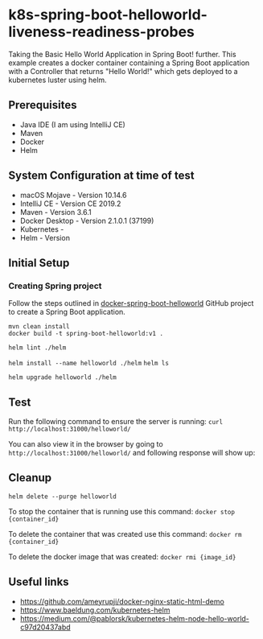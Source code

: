 # k8s-spring-boot-helloworld-liveness-readiness-probes

Taking the Basic Hello World Application in Spring Boot! further. This example creates a docker container containing a Spring Boot application with a Controller that returns "Hello World!" which gets deployed to a kubernetes luster using helm.


## Prerequisites

- Java IDE (I am using IntelliJ CE)
- Maven
- Docker
- Helm


## System Configuration at time of test

- macOS Mojave - Version 10.14.6
- IntelliJ CE - Version CE 2019.2
- Maven - Version 3.6.1
- Docker Desktop - Version 2.1.0.1 (37199)
- Kubernetes - 
- Helm - Version 

## Initial Setup

### Creating Spring project

Follow the steps outlined in [docker-spring-boot-helloworld](https://github.com/ameyrupji/docker-spring-boot-helloworld) GitHub project to create a Spring Boot application.

```
mvn clean install
docker build -t spring-boot-helloworld:v1 .
```

`helm lint ./helm`

`helm install --name helloworld ./helm`
`helm ls`

`helm upgrade helloworld ./helm`



## Test 


Run the following command to ensure the server is running: `curl http://localhost:31000/helloworld/`

You can also view it in the browser by going to `http://localhost:31000/helloworld/` and following response will show up:


## Cleanup

`helm delete --purge helloworld`


To stop the container that is running use this command: `docker stop {container_id}`

To delete the container that was created use this command: `docker rm {container_id}`

To delete the docker image that was created: `docker rmi {image_id}`

## Useful links

- https://github.com/ameyrupji/docker-nginx-static-html-demo
- https://www.baeldung.com/kubernetes-helm
- https://medium.com/@pablorsk/kubernetes-helm-node-hello-world-c97d20437abd

